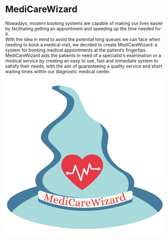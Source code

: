 # **MediCareWizard**

Nowadays, modern booking systems are capable of making our lives easier by
facilitating getting an appointment and speeding up the time needed for it.<br>
With the idea in mind to avoid the potential long queues we can face when needing
to book a medical visit, we decided to create MediCareWizard: a system for booking
medical appointments at the patient’s fingertips.<br>
MediCareWizard aids the patients in need of a specialist’s examination or a medical
service by creating an easy to use, fast and immediate system to satisfy their needs,
with the aim of guaranteeing a quality service and short waiting times within our
diagnostic medical center.
<center><img src="logo.png" width="500"/></center>
